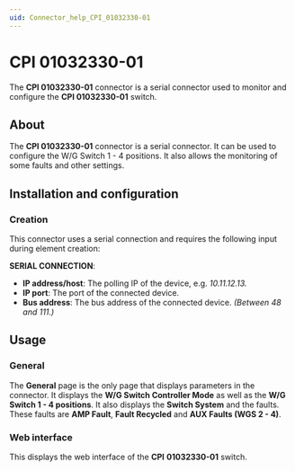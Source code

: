 ```yaml
---
uid: Connector_help_CPI_01032330-01
---
```


# CPI 01032330-01

The **CPI 01032330-01** connector is a serial connector used to monitor and configure the **CPI 01032330-01** switch.

## About

The **CPI 01032330-01** connector is a serial connector. It can be used to configure the W/G Switch 1 - 4 positions. It also allows the monitoring of some faults and other settings.

## Installation and configuration

### Creation

This connector uses a serial connection and requires the following input during element creation:

**SERIAL CONNECTION**:

- **IP address/host**: The polling IP of the device, e.g. *10.11.12.13.*
- **IP port**: The port of the connected device.
- **Bus address**: The bus address of the connected device. *(Between 48 and 111.)*

## Usage

### General

The **General** page is the only page that displays parameters in the connector. It displays the **W/G Switch Controller Mode** as well as the **W/G Switch 1 - 4 positions**. It also displays the **Switch System** and the faults. These faults are **AMP Fault**, **Fault Recycled** and **AUX Faults (WGS 2 - 4)**.

### Web interface

This displays the web interface of the **CPI** **01032330-01** switch.
